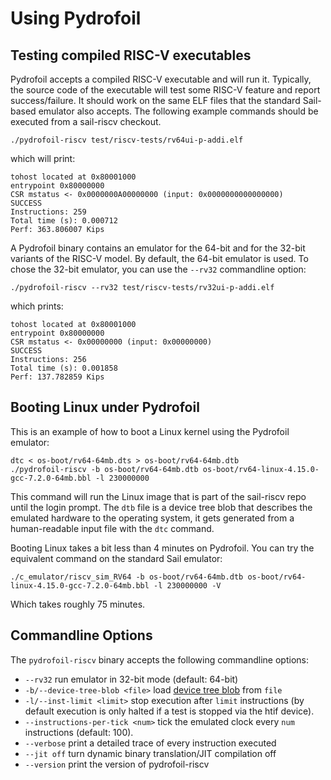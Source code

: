 # Using Pydrofoil

## Testing compiled RISC-V executables

Pydrofoil accepts a compiled RISC-V executable and will run it. Typically, the
source code of the executable will test some RISC-V feature and report
success/failure. It should work on the same ELF files that the standard
Sail-based emulator also accepts. The following example commands should be
executed from a sail-riscv checkout.

```
./pydrofoil-riscv test/riscv-tests/rv64ui-p-addi.elf
```

which will print:

```
tohost located at 0x80001000
entrypoint 0x80000000
CSR mstatus <- 0x0000000A00000000 (input: 0x0000000000000000)
SUCCESS
Instructions: 259
Total time (s): 0.000712
Perf: 363.806007 Kips
```

A Pydrofoil binary contains an emulator for the 64-bit and for the 32-bit
variants of the RISC-V model. By default, the 64-bit emulator is used. To chose
the 32-bit emulator, you can use the `--rv32` commandline option:

```
./pydrofoil-riscv --rv32 test/riscv-tests/rv32ui-p-addi.elf
```

which prints:

```
tohost located at 0x80001000
entrypoint 0x80000000
CSR mstatus <- 0x00000000 (input: 0x00000000)
SUCCESS
Instructions: 256
Total time (s): 0.001858
Perf: 137.782859 Kips
```


## Booting Linux under Pydrofoil

This is an example of how to boot a Linux kernel using the Pydrofoil emulator:

```
dtc < os-boot/rv64-64mb.dts > os-boot/rv64-64mb.dtb
./pydrofoil-riscv -b os-boot/rv64-64mb.dtb os-boot/rv64-linux-4.15.0-gcc-7.2.0-64mb.bbl -l 230000000
```

This command will run the Linux image that is part of the sail-riscv repo until
the login prompt. The `dtb` file is a device tree blob that describes the
emulated hardware to the operating system, it gets generated from a
human-readable input file with the `dtc` command.

Booting Linux takes a bit less than 4 minutes on Pydrofoil. You can try the
equivalent command on the standard Sail emulator:

```
./c_emulator/riscv_sim_RV64 -b os-boot/rv64-64mb.dtb os-boot/rv64-linux-4.15.0-gcc-7.2.0-64mb.bbl -l 230000000 -V
```

Which takes roughly 75 minutes.

## Commandline Options

The `pydrofoil-riscv` binary accepts the following commandline options:

- `--rv32` run emulator in 32-bit mode (default: 64-bit)
- `-b/--device-tree-blob <file>` load [device tree blob](https://www.devicetree.org/) from `file`
- `-l/--inst-limit <limit>` stop execution after `limit` instructions (by
  default execution is only halted if a test is stopped via the htif device).
- `--instructions-per-tick <num>` tick the emulated clock every `num`
  instructions (default: 100).
- `--verbose` print a detailed trace of every instruction executed
- `--jit off` turn dynamic binary translation/JIT compilation off
- `--version` print the version of pydrofoil-riscv

